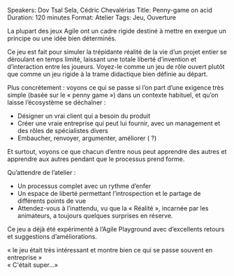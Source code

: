 Speakers: Dov Tsal Sela, Cédric Chevalérias
Title: Penny-game on acid
Duration: 120 minutes
Format: Atelier
Tags: Jeu, Ouverture

La plupart des jeux Agile ont un cadre rigide destiné à mettre en exergue un principe ou une idée bien déterminés.

Ce jeu est fait pour simuler la trépidante réalité de la vie d’un projet entier se déroulant en temps limité, laissant une totale liberté d’invention et  d’interaction entre les joueurs.
Voyez-le comme un jeu de rôle ouvert plutôt que comme un jeu rigide à la trame didactique bien définie au départ.

Plus concrètement : voyons ce qui se passe si l’on part d’une exigence très simple (basée sur le « penny game ») dans un contexte habituel, et qu’on laisse l’écosystème se déchaîner :

- Désigner un vrai client qui a besoin du produit
- Créer une vraie entreprise qui peut lui fournir, avec un management et des rôles de spécialistes divers
- Embaucher, renvoyer, argumenter, améliorer ( ?)

Et surtout, voyons ce que chacun d’entre nous peut apprendre des autres et apprendre aux autres pendant que le processus prend forme.

Qu’attendre de l’atelier :

- Un processus complet avec un rythme d’enfer
- Un espace de liberté permettant l’introspection et le partage de différents points de vue
- Attendez-vous à l’inattendu, vu que la « Réalité », incarnée par les animateurs, a toujours quelques surprises en réserve.

Ce jeu a déjà été expérimenté à l’Agile Playground avec d’excellents retours et suggestions d’améliorations.

« le jeu était très intéressant et montre bien ce qui se passe souvent en entreprise »  
« C'était super…»
